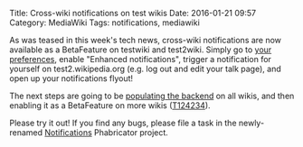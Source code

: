 Title: Cross-wiki notifications on test wikis
Date: 2016-01-21 09:57
Category: MediaWiki
Tags: notifications, mediawiki

As was teased in this week's tech news, cross-wiki notifications are now available as a BetaFeature on testwiki and test2wiki. Simply go to [your preferences](https://test.wikipedia.org/wiki/Special:Preferences#mw-prefsection-betafeatures), enable "Enhanced notifications", trigger a notification for yourself on test2.wikipedia.org (e.g. log out and edit your talk page), and open up your notifications flyout!

The next steps are going to be [populating the backend](https://phabricator.wikimedia.org/T124233) on all wikis, and then enabling it as a BetaFeature on more wikis ([T124234](https://phabricator.wikimedia.org/T124234)).

Please try it out! If you find any bugs, please file a task in the newly-renamed [Notifications](https://phabricator.wikimedia.org/project/board/182/) Phabricator project.

